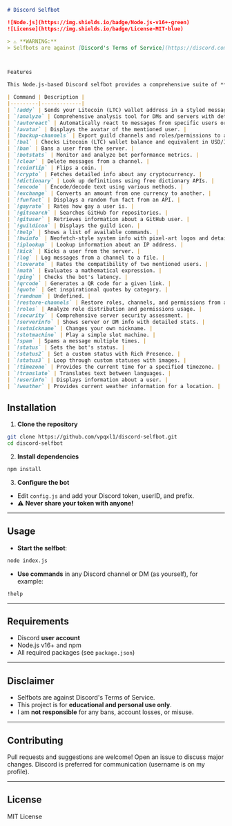 
````markdown
# Discord Selfbot

![Node.js](https://img.shields.io/badge/Node.js-v16+-green)
![License](https://img.shields.io/badge/License-MIT-blue)

> ⚠️ **WARNING:**  
> Selfbots are against [Discord's Terms of Service](https://discord.com/terms). Use at your own risk. This project is for **educational purposes only**.



Features

This Node.js-based Discord selfbot provides a comprehensive suite of **automation, analytics, and utility commands**.

| Command | Description |
|---------|-------------|
| `!addy` | Sends your Litecoin (LTC) wallet address in a styled message with emojis. |
| `!analyze` | Comprehensive analysis tool for DMs and servers with detailed statistics (`-h` for help). |
| `!autoreact` | Automatically react to messages from specific users or with keywords. |
| `!avatar` | Displays the avatar of the mentioned user. |
| `!backup-channels` | Export guild channels and roles/permissions to a JSON file. |
| `!bal` | Checks Litecoin (LTC) wallet balance and equivalent in USD/INR. |
| `!ban` | Bans a user from the server. |
| `!botstats` | Monitor and analyze bot performance metrics. |
| `!clear` | Delete messages from a channel. |
| `!coinflip` | Flips a coin. |
| `!crypto` | Fetches detailed info about any cryptocurrency. |
| `!dictionary` | Look up definitions using free dictionary APIs. |
| `!encode` | Encode/decode text using various methods. |
| `!exchange` | Converts an amount from one currency to another. |
| `!funfact` | Displays a random fun fact from an API. |
| `!gayrate` | Rates how gay a user is. |
| `!gitsearch` | Searches GitHub for repositories. |
| `!gituser` | Retrieves information about a GitHub user. |
| `!guildicon` | Displays the guild icon. |
| `!help` | Shows a list of available commands. |
| `!hwinfo` | Neofetch-style system info with pixel-art logos and detailed GPU/CPU stats. |
| `!iplookup` | Lookup information about an IP address. |
| `!kick` | Kicks a user from the server. |
| `!log` | Log messages from a channel to a file. |
| `!loverate` | Rates the compatibility of two mentioned users. |
| `!math` | Evaluates a mathematical expression. |
| `!ping` | Checks the bot's latency. |
| `!qrcode` | Generates a QR code for a given link. |
| `!quote` | Get inspirational quotes by category. |
| `!randnum` | Undefined. |
| `!restore-channels` | Restore roles, channels, and permissions from a JSON backup. |
| `!roles` | Analyze role distribution and permissions usage. |
| `!security` | Comprehensive server security assessment. |
| `!serverinfo` | Shows server or DM info with detailed stats. |
| `!setnickname` | Changes your own nickname. |
| `!slotmachine` | Play a simple slot machine. |
| `!spam` | Spams a message multiple times. |
| `!status` | Sets the bot's status. |
| `!status2` | Set a custom status with Rich Presence. |
| `!status3` | Loop through custom statuses with images. |
| `!timezone` | Provides the current time for a specified timezone. |
| `!translate` | Translates text between languages. |
| `!userinfo` | Displays information about a user. |
| `!weather` | Provides current weather information for a location. |

````
## Installation

1. **Clone the repository**  
```bash
git clone https://github.com/vpqxl1/discord-selfbot.git
cd discord-selfbot
````

2. **Install dependencies**

```bash
npm install
```

3. **Configure the bot**

* Edit `config.js` and add your Discord token, userID, and prefix.
* ⚠️ **Never share your token with anyone!**

---

## Usage

* **Start the selfbot**:

```bash
node index.js
```

* **Use commands** in any Discord channel or DM (as yourself), for example:

```
!help
```

---

## Requirements

* Discord **user account**
* Node.js v16+ and npm
* All required packages (see `package.json`)

---

## Disclaimer

* Selfbots are against Discord's Terms of Service.
* This project is for **educational and personal use only**.
* I am **not responsible** for any bans, account losses, or misuse.

---

## Contributing

Pull requests and suggestions are welcome! Open an issue to discuss major changes. Discord is preferred for communication (username is on my profile).

---

## License

MIT License
